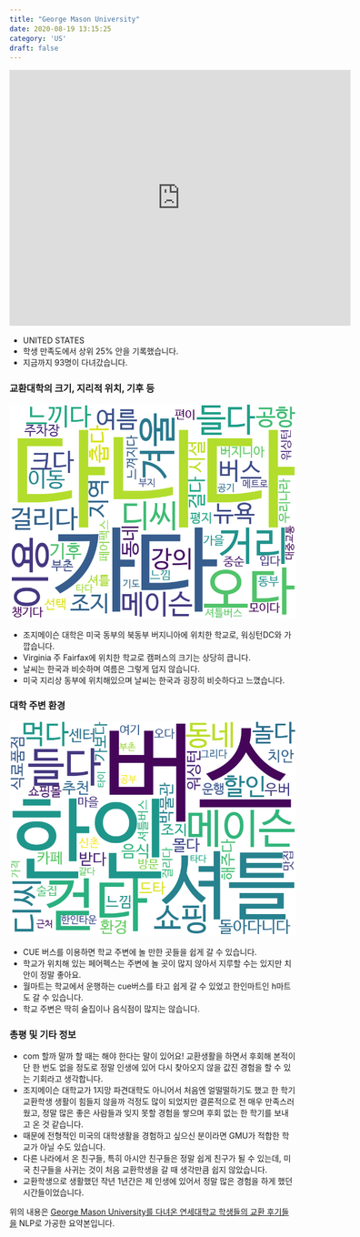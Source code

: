 ```yaml
---
title: "George Mason University"
date: 2020-08-19 13:15:25
category: 'US'
draft: false
---
```


<iframe
width="600"
height="450"
frameborder="0" style="border:0"
src="https://www.google.com/maps/embed/v1/place?key=AIzaSyC9e1AME-pVmWC4hBpFdu5S4dKzyepa3HQ&q=George+Mason+University&center=38.8298118,-77.3073606&zoom=14" allowfullscreen>
</iframe>

* UNITED STATES
* 학생 만족도에서 상위 25% 안을 기록했습니다.
* 지금까지 93명이 다녀갔습니다. 

### 교환대학의 크기, 지리적 위치, 기후 등

![gen_info-WordCloud](../univ_wordclouds_okt/gen_info/US000070_gen_info_okt.png)

* 조지메이슨 대학은 미국 동부의 북동부 버지니아에 위치한 학교로, 워싱턴DC와 가깝습니다.
* Virginia 주 Fairfax에 위치한 학교로 캠퍼스의 크기는 상당히 큽니다.
* 날씨는 한국과 비슷하며 여름은 그렇게 덥지 않습니다.
* 미국 지리상 동부에 위치해있으며 날씨는 한국과 굉장히 비슷하다고 느꼈습니다.


### 대학 주변 환경

![env_info-WordCloud](../univ_wordclouds_okt/env_info/US000070_env_info_okt.png)

* CUE 버스를 이용하면 학교 주변에 놀 만한 곳들을 쉽게 갈 수 있습니다.
* 학교가 위치해 있는 페어펙스는 주변에 놀 곳이 많지 않아서 지루할 수는 있지만 치안이 정말 좋아요.
* 월마트는 학교에서 운행하는 cue버스를 타고 쉽게 갈 수 있었고 한인마트인 h마트도 갈 수 있습니다.
* 학교 주변은 딱히 술집이나 음식점이 많지는 않습니다.


### 총평 및 기타 정보 
* com 할까 말까 할 때는 해야 한다는 말이 있어요! 교환생활을 하면서 후회해 본적이 단 한 번도 없을 정도로 정말 인생에 있어 다시 찾아오지 않을 값진 경험을 할 수 있는 기회라고 생각합니다.
* 조지메이슨 대학교가 1지망 파견대학도 아니어서 처음엔 얼떨떨하기도 했고 한 학기 교환학생 생활이 힘들지 않을까 걱정도 많이 되었지만 결론적으로 전 매우 만족스러웠고, 정말 많은 좋은 사람들과 잊지 못할 경험을 쌓으며 후회 없는 한 학기를 보내고 온 것 같습니다.
* 때문에 전형적인 미국의 대학생활을 경험하고 싶으신 분이라면 GMU가 적합한 학교가 아닐 수도 있습니다.
* 다른 나라에서 온 친구들, 특히 아시안 친구들은 정말 쉽게 친구가 될 수 있는데, 미국 친구들을 사귀는 것이 처음 교환학생을 갈 때 생각만큼 쉽지 않았습니다.
* 교환학생으로 생활했던 작년 1년간은 제 인생에 있어서 정말 많은 경험을 하게 했던 시간들이었습니다.


위의 내용은 [George Mason University를 다녀온 연세대학교 학생들의 교환 후기들을](http://oia.yonsei.ac.kr/partner/expReport.asp?ucode=US000070&bgbn=A) NLP로 가공한 요약본입니다. 
